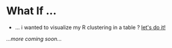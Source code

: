 # What If ...

* ... i wanted to visualize my R clustering in a table ? [let's do it!](Md/01-compare-groups-and-visualisation.md)


_...more coming soon..._